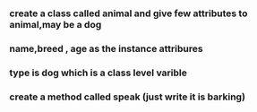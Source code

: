 ### create a class called animal and give few attributes to animal,may be a dog
### name,breed , age as the instance attribures
### type is dog which is a class level varible
### create a method called speak (just write it is barking)